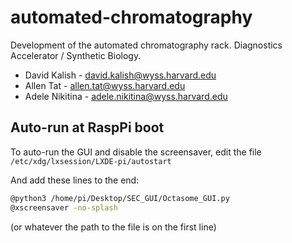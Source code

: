 # automated-chromatography
Development of the automated chromatography rack.  Diagnostics Accelerator / Synthetic Biology.

- David Kalish - david.kalish@wyss.harvard.edu
- Allen Tat - allen.tat@wyss.harvard.edu
- Adele Nikitina - adele.nikitina@wyss.harvard.edu

## Auto-run at RaspPi boot
To auto-run the GUI and disable the screensaver, edit the file `/etc/xdg/lxsession/LXDE-pi/autostart`

And add these lines to the end: 

```sh
@python3 /home/pi/Desktop/SEC_GUI/Octasome_GUI.py
@xscreensaver -no-splash
```

(or whatever the path to the file is on the first line)

